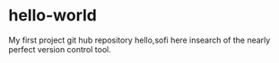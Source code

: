 # hello-world
My first project git hub repository
hello,sofi here insearch of the nearly perfect version control tool.

